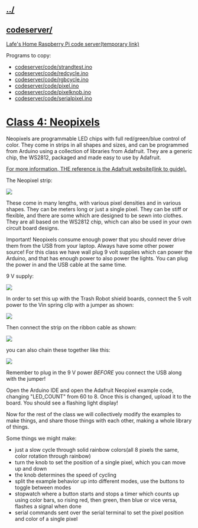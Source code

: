 ## [../](../)

## [codeserver/](codeserver/)

[Lafe's Home Raspberry Pi code server(temporary link)](http://vineotron.net/neopixel/)

Programs to copy:

 - [codeserver/code/strandtest.ino](codeserver/code/strandtest.ino)
 - [codeserver/code/redcycle.ino](codeserver/code/redcycle.ino)
 - [codeserver/code/rgbcycle.ino](codeserver/code/rgbcycle.ino)
 - [codeserver/code/pixel.ino](codeserver/code/pixel.ino)
 - [codeserver/code/pixelknob.ino](codeserver/code/pixelknob.ino)
 - [codeserver/code/serialpixel.ino](codeserver/code/serialpixel.ino)

#  [Class 4: Neopixels](https://github.com/LafeLabs/openarduino/blob/main/class4-neopixels/README.md)

Neopixels are programmable LED chips with full red/green/blue control of color.  They come in strips in all shapes and sizes, and can be programmed from Arduino using a collection of libraries from Adafruit.  They are a generic chip, the WS2812, packaged and made easy to use by Adafruit.  

[For more information, THE reference is the Adafruit website(link to guide).](https://learn.adafruit.com/adafruit-neopixel-uberguide)

The Neopixel strip:

![](https://i.imgur.com/ocrBbo7.jpg)  

These come in many lengths, with various pixel densities and in various shapes.  They can be meters long or just a single pixel. They can be stiff or flexible, and there are some which are designed to be sewn into clothes.  They are all based on the WS2812 chip, which can also be used in your own circuit board designs.

Important! Neopixels consume enough power that you should never drive them from the USB from your laptop.  Always have some other power source! For this class we have wall plug 9 volt supplies which can power the Arduino, and that has enough power to also power the lights. You can plug the power in and the USB cable at the same time.  

9 V supply:

![](https://i.imgur.com/J4nDk1c.jpg)


In order to set this up with the Trash Robot shield boards, connect the 5 volt power to the Vin spring clip with a jumper as shown:

![](https://i.imgur.com/MAoonCE.jpg)

Then connect the strip on the ribbon cable as shown:

![](https://i.imgur.com/dYTbQDx.jpg)

you can also chain these together like this:

![](https://i.imgur.com/I88c0XE.jpg)

Remember to plug in the 9 V power *BEFORE* you connect the USB along with the jumper!

Open the Arduino IDE and open the Adafruit Neopixel example code, changing "LED_COUNT" from 60 to 8.  Once this is changed, upload it to the board.  You should see a flashing light display!

Now for the rest of the class we will collectively modify the examples to make things, and share those things with each other, making a whole library of things.

Some things we might make:

 - just a slow cycle through solid rainbow colors(all 8 pixels the same, color rotation through rainbow)
 - turn the knob to set the position of a single pixel, which you can move up and down
 - the knob determines the speed of cycling
 - split the example behavior up into different modes, use the buttons to toggle between modes
 - stopwatch where a button starts and stops a timer which counts up using color bars, so rising red, then green, then blue or vice versa, flashes a signal when done
 - serial commands sent over the serial terminal to set the pixel position and color of a single pixel

